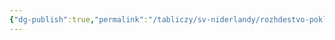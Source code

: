 ```yaml
---
{"dg-publish":true,"permalink":"/tabliczy/sv-niderlandy/rozhdestvo-poklonenie-mladenczu/","dgPassFrontmatter":true}
---
```



